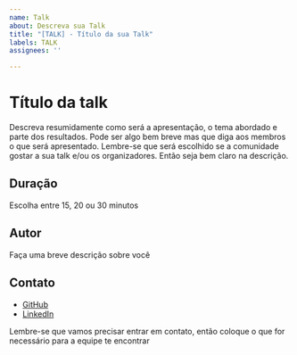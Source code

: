 ```yaml
---
name: Talk
about: Descreva sua Talk
title: "[TALK] - Título da sua Talk"
labels: TALK
assignees: ''

---
```


# Título da talk

Descreva resumidamente como será a apresentação, o tema abordado e parte dos resultados. Pode ser algo bem breve mas que diga aos membros o que será apresentado. Lembre-se que será escolhido se a comunidade gostar a sua talk e/ou os organizadores. Então seja bem claro na descrição.

## Duração

Escolha entre 15, 20 ou 30 minutos

## Autor

Faça uma breve descrição sobre você

## Contato

- [GitHub](http://github.com/)
- [LinkedIn](https://lindedin.com)

Lembre-se que vamos precisar entrar em contato, então coloque o que for necessário para a equipe te encontrar
